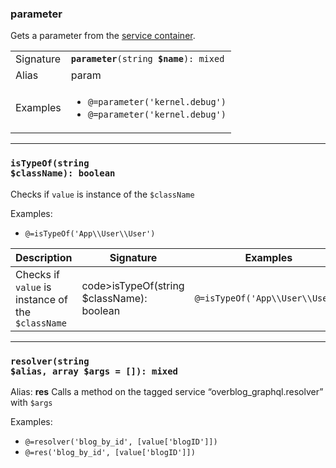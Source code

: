 ### parameter</code>  


Gets a parameter from the [service container](https://symfony.com/doc/current/service_container.html). 

<table>
    <tbody>
        <tr>
            <td>Signature</td>
            <td><code><b>parameter</b>(string <b>$name</b>): mixed</code></td>
        </tr>
        <tr>
            <td>Alias</td>
            <td>param</td>
        </tr>
        <tr>
            <td>Examples</td>
            <td>
	            <ul>
                    <li><code>@=parameter('kernel.debug')</code></li>
                    <li><code>@=parameter('kernel.debug')</code></li>
	            </ul>
            </td>
        </tr>
    </tbody>
</table>


---
  
### <code>isTypeOf(string $className): boolean</code>  
Checks if `value` is instance of the `$className`  

Examples: 
 - `@=isTypeOf('App\\User\\User')`

| Description | Signature |Examples |
|-------------|----------|---------|
|Checks if `value` is instance of the `$className` | code>isTypeOf(string $className): boolean</code> |`@=isTypeOf('App\\User\\User')` |

---

### <code>resolver(string $alias, array $args = []): mixed</code>  
Alias: **res**
Calls a method on the tagged service “overblog_graphql.resolver” with `$args`

Examples: 
 - `@=resolver('blog_by_id', [value['blogID']])`
 - `@=res('blog_by_id', [value['blogID']])`
